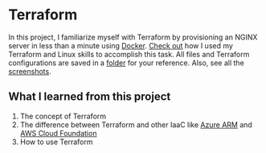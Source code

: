 # Terraform
In this project, I familiarize myself with Terraform by provisioning an NGINX server in less than a minute using [Docker](https://www.docker.com/products/docker-desktop/ "Docker download"). [Check out](DockerTerraform.md) how I used my Terraform and Linux skills to accomplish this task. All files and Terraform configurations are saved in a [folder](learn-terraform-docker-container) for your reference. Also, see all the [screenshots](TerraformDockerImages).

## What I learned from this project
1. The concept of Terraform
2. The difference between Terraform and other IaaC like [Azure ARM](https://learn.microsoft.com/en-us/azure/azure-resource-manager/management/overview "Azure Resource Manager") and [AWS Cloud Foundation](https://docs.aws.amazon.com/whitepapers/latest/introduction-devops-aws/aws-cloudformation.html "AWS Cloud Foundation")
3. How to use Terraform

